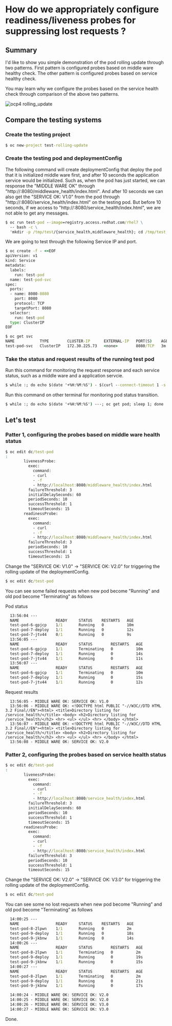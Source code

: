 # How do we appropriately configure readiness/liveness probes for suppressing lost requests ?

## Summary
I'd like to show you simple demonstration of the pod rolling update through two patterns.
First pattern is configured probes based on middle ware healthy check.
The other pattern is configured probes based on service healthy check.

You may learn why we configure the probes based on the service health check through comparison of the above two patterns.

![ocp4 rolling_update](https://github.com/bysnupy/handson/blob/master/ocp4_rolling_update_dc.png)

## Compare the testing systems

### Create the testing project
```cmd
$ oc new-project test-rolling-update
```

### Create the testing pod and deploymentConfig

The following command will create deploymentConfig that deploy the pod that it is initialized middle ware first, and after 10 seconds the application service would be initialized.
Such as, when the pod has just started, we can response the "MIDDLE WARE OK" through "http://<service IP>:8080/middleware_health/index.html".
And after 10 seconds we can also get the "SERVICE OK: V1.0" from the pod through "http://<service IP>:8080/service_health/index.html" on the testing pod.
But before 10 seconds, if we access to "http://<service IP>:8080/service_health/index.html", we are not able to get any messages.

```cmd
$ oc run test-pod --image=registry.access.redhat.com/rhel7 \
  -- bash -c \
  'mkdir -p /tmp/test/{service_health,middleware_health}; cd /tmp/test; echo "MIDDLE WARE OK" > middleware_health/index.html; nohup sleep 10 && echo "SERVICE OK: V1.0" > service_health/index.html & python -m SimpleHTTPServer 8080'
```

We are going to test through the following Service IP and port.
```cmd
$ oc create -f - <<EOF
apiVersion: v1
kind: Service
metadata:
  labels:
    run: test-pod
  name: test-pod-svc
spec:
  ports:
  - name: 8080-8080
    port: 8080
    protocol: TCP
    targetPort: 8080
  selector:
    run: test-pod
  type: ClusterIP
EOF
```

```cmd
$ oc get svc
NAME           TYPE        CLUSTER-IP      EXTERNAL-IP   PORT(S)    AGE
test-pod-svc   ClusterIP   172.30.225.73   <none>        8080/TCP   3m
```

### Take the status and request results of the running test pod

Run this command for monitoring the request response and each service status, such as a middle ware and a application servcie.

```cmd
$ while :; do echo $(date '+%H:%M:%S') - $(curl --connect-timeout 1 -s http://172.30.225.73:8080/middleware_health/index.html): $(curl --connect-timeout 1 -s http://172.30.225.73:8080/service_health/index.html) ; sleep 1; done
```

Run this command on other terminal for monitoring pod status transition.
```cmd
$ while :; do echo $(date '+%H:%M:%S') ---; oc get pod; sleep 1; done
```

## Let's test

### Patter 1, configuring the probes based on middle ware health status

```cmd
$ oc edit dc/test-pod
:
        livenessProbe:
          exec:
            command:
            - curl
            - -f
            - http://localhost:8080/middleware_health/index.html
          failureThreshold: 3
          initialDelaySeconds: 60
          periodSeconds: 10
          successThreshold: 1
          timeoutSeconds: 15
        readinessProbe:
          exec:
            command:
            - curl
            - -f
            - http://localhost:8080/middleware_health/index.html
          failureThreshold: 3
          periodSeconds: 10
          successThreshold: 1
          timeoutSeconds: 15
```

Change the "SERVICE OK: V1.0" -> "SERVICE OK: V2.0" for triggering the rolling update of the deploymentConfig.
```cmd
$ oc edit dc/test-pod
```

You can see some failed requests when new pod become "Running" and old pod become "Terminating" as follows

Pod status
```cmd
  13:56:04 ---
  NAME                READY     STATUS    RESTARTS   AGE
  test-pod-6-gpjcp    1/1       Running   0          10m
  test-pod-7-deploy   1/1       Running   0          12s
  test-pod-7-jtv44    0/1       Running   0          9s
  13:56:05 ---
  NAME                READY     STATUS        RESTARTS   AGE
  test-pod-6-gpjcp    1/1       Terminating   0          10m
  test-pod-7-deploy   1/1       Running       0          14s
  test-pod-7-jtv44    1/1       Running       0          11s
  13:56:07 ---
  NAME                READY     STATUS        RESTARTS   AGE
  test-pod-6-gpjcp    1/1       Terminating   0          10m
  test-pod-7-deploy   1/1       Running       0          15s
  test-pod-7-jtv44    1/1       Running       0          12s
```

Request results
```
  13:56:05 - MIDDLE WARE OK: SERVICE OK: V1.0
  13:56:06 - MIDDLE WARE OK: <!DOCTYPE html PUBLIC "-//W3C//DTD HTML 3.2 Final//EN"><html> <title>Directory listing for /service_health/</title> <body> <h2>Directory listing for /service_health/</h2> <hr> <ul> </ul> <hr> </body> </html>
  13:56:07 - MIDDLE WARE OK: <!DOCTYPE html PUBLIC "-//W3C//DTD HTML 3.2 Final//EN"><html> <title>Directory listing for /service_health/</title> <body> <h2>Directory listing for /service_health/</h2> <hr> <ul> </ul> <hr> </body> </html>
  13:56:08 - MIDDLE WARE OK: SERVICE OK: V2.0
```

### Patter 2, configuring the probes based on service health status

```cmd
$ oc edit dc/test-pod
:
        livenessProbe:
          exec:
            command:
            - curl
            - -f
            - http://localhost:8080/service_health/index.html
          failureThreshold: 3
          initialDelaySeconds: 60
          periodSeconds: 10
          successThreshold: 1
          timeoutSeconds: 15
        readinessProbe:
          exec:
            command:
            - curl
            - -f
            - http://localhost:8080/service_health/index.html
          failureThreshold: 3
          periodSeconds: 10
          successThreshold: 1
          timeoutSeconds: 15
```


Change the "SERVICE OK: V2.0" -> "SERVICE OK: V3.0" for triggering the rolling update of the deploymentConfig.
```cmd
$ oc edit dc/test-pod
```

You can see some no lost requests when new pod become "Running" and old pod become "Terminating" as follows

```cmd
  14:00:25 ---
  NAME                READY     STATUS    RESTARTS   AGE
  test-pod-8-2lpwn    1/1       Running   0          2m
  test-pod-9-deploy   1/1       Running   0          18s
  test-pod-9-jkbnw    1/1       Running   0          14s
  14:00:26 ---
  NAME                READY     STATUS        RESTARTS   AGE
  test-pod-8-2lpwn    1/1       Terminating   0          2m
  test-pod-9-deploy   1/1       Running       0          19s
  test-pod-9-jkbnw    1/1       Running       0          15s
  14:00:27 ---
  NAME                READY     STATUS        RESTARTS   AGE
  test-pod-8-2lpwn    1/1       Terminating   0          2m
  test-pod-9-deploy   1/1       Running       0          21s
  test-pod-9-jkbnw    1/1       Running       0          17s
```

```cmd
  14:00:24 - MIDDLE WARE OK: SERVICE OK: V2.0
  14:00:25 - MIDDLE WARE OK: SERVICE OK: V2.0
  14:00:26 - MIDDLE WARE OK: SERVICE OK: V3.0
  14:00:27 - MIDDLE WARE OK: SERVICE OK: V3.0
```

Done.
